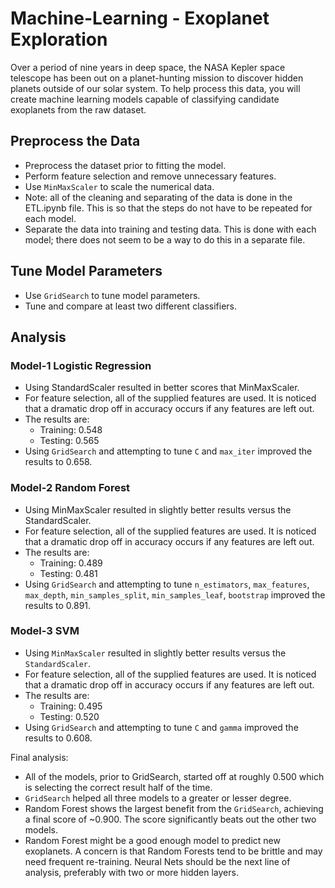 # Machine-Learning - Exoplanet Exploration

Over a period of nine years in deep space, the NASA Kepler space telescope has been out on a planet-hunting mission to discover hidden planets outside of our solar system.
To help process this data, you will create machine learning models capable of classifying candidate exoplanets from the raw dataset.

## Preprocess the Data

* Preprocess the dataset prior to fitting the model.
* Perform feature selection and remove unnecessary features.
* Use `MinMaxScaler` to scale the numerical data.
* Note: all of the cleaning and separating of the data is done in the ETL.ipynb file. This is so that the steps do not have to be repeated for each model.
* Separate the data into training and testing data. This is done with each model; there does not seem to be a way to do this in a separate file.

## Tune Model Parameters

* Use `GridSearch` to tune model parameters.
* Tune and compare at least two different classifiers.

## Analysis

### Model-1 Logistic Regression

* Using StandardScaler resulted in better scores that MinMaxScaler.
* For feature selection, all of the supplied features are used. It is noticed that a dramatic drop off in accuracy occurs if any features are left out.
* The results are:
  * Training: 0.548
  * Testing: 0.565
* Using `GridSearch` and attempting to tune `C` and `max_iter` improved the results to 0.658.

### Model-2 Random Forest

* Using MinMaxScaler resulted in slightly better results versus the StandardScaler.
* For feature selection, all of the supplied features are used. It is noticed that a dramatic drop off in accuracy occurs if any features are left out.
* The results are:
  * Training: 0.489
  * Testing: 0.481
* Using `GridSearch` and attempting to tune `n_estimators`, `max_features`, `max_depth`, `min_samples_split`, `min_samples_leaf`, `bootstrap` improved the results to 0.891.

### Model-3 SVM

* Using `MinMaxScaler` resulted in slightly better results versus the `StandardScaler`.
* For feature selection, all of the supplied features are used. It is noticed that a dramatic drop off in accuracy occurs if any features are left out.
* The results are:
  * Training: 0.495
  * Testing: 0.520
* Using `GridSearch` and attempting to tune `C` and `gamma` improved the results to 0.608.

Final analysis:

* All of the models, prior to GridSearch, started off at roughly 0.500 which is selecting the correct result half of the time.
* `GridSearch` helped all three models to a greater or lesser degree.
* Random Forest shows the largest benefit from the `GridSearch`, achieving a final score of ~0.900. The score significantly beats out the other two models.
* Random Forest might be a good enough model to predict new exoplanets. A concern is that Random Forests tend to be brittle and may need frequent re-training. Neural Nets should be the next line of analysis, preferably with two or more hidden layers.
